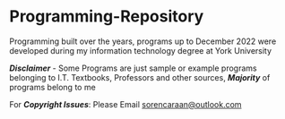 # Programming-Repository
Programming built over the years, programs up to December 2022 were developed during my information technology degree at York University

***Disclaimer*** - Some Programs are just sample or example programs belonging to I.T. Textbooks, Professors and other sources, ***Majority*** of programs belong to me

For ***Copyright Issues***: Please Email sorencaraan@outlook.com
